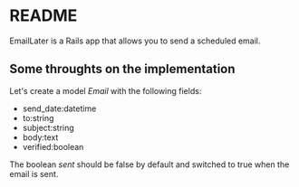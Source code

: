 # README

EmailLater is a Rails app that allows you to send a scheduled email.

## Some throughts on the implementation

Let's create a model *Email* with the following fields: 
 * send_date:datetime
 * to:string
 * subject:string
 * body:text
 * verified:boolean


 The boolean *sent* should be false by default and switched to true when the email is sent.

